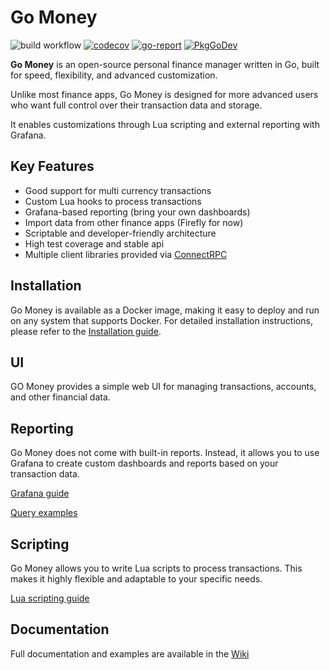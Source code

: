 # Go Money

![build workflow](https://github.com/ft-t/go-money/actions/workflows/general.yaml/badge.svg?branch=master)
[![codecov](https://codecov.io/gh/ft-t/go-money/graph/badge.svg?token=pas79tP0Dr)](https://codecov.io/gh/ft-t/go-money)
[![go-report](https://img.shields.io/badge/go%20report-A+-brightgreen.svg?style=flat)](https://img.shields.io/badge/go%20report-A+-brightgreen.svg?style=flat)
[![PkgGoDev](https://pkg.go.dev/badge/github.com/ft-t/go-money)](https://pkg.go.dev/github.com/ft-t/go-money?tab=doc)

**Go Money** is an open-source personal finance manager written in Go, built for speed, flexibility, and advanced customization.

Unlike most finance apps, Go Money is designed for more advanced users who want full control over their transaction data and storage.

It enables customizations through Lua scripting and external reporting with Grafana.

## Key Features

- Good support for multi currency transactions
- Custom Lua hooks to process transactions
- Grafana-based reporting (bring your own dashboards)
- Import data from other finance apps (Firefly for now)
- Scriptable and developer-friendly architecture
- High test coverage and stable api
- Multiple client libraries provided via [ConnectRPC](https://buf.build/xskydev/go-money-pb/sdks/main:protobuf) 

## Installation
Go Money is available as a Docker image, making it easy to deploy and run on any system that supports Docker.
For detailed installation instructions, please refer to the [Installation guide](https://github.com/ft-t/go-money/wiki/Installation).

## UI
GO Money provides a simple web UI for managing transactions, accounts, and other financial data.

## Reporting
Go Money does not come with built-in reports. Instead, it allows you to use Grafana to create custom dashboards and reports based on your transaction data.

[Grafana guide](https://github.com/ft-t/go-money/wiki/Grafana)

[Query examples](https://github.com/ft-t/go-money/tree/master/docs/reporting/queries)

[//]: # ([Grafana dashboards]&#40;https://github.com/ft-t/go-money/tree/master/docs/reporting/dashboards&#41;.)

## Scripting 
Go Money allows you to write Lua scripts to process transactions. This makes it highly flexible and adaptable to your specific needs.

[Lua scripting guide](https://github.com/ft-t/go-money/wiki/Lua)

## Documentation

Full documentation and examples are available in the [Wiki](https://github.com/ft-t/go-money/wiki)
